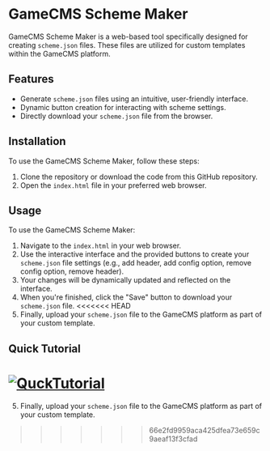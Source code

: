 # GameCMS Scheme Maker

GameCMS Scheme Maker is a web-based tool specifically designed for creating `scheme.json` files. These files are utilized for custom templates within the GameCMS platform.

## Features

- Generate `scheme.json` files using an intuitive, user-friendly interface.
- Dynamic button creation for interacting with scheme settings.
- Directly download your `scheme.json` file from the browser.

## Installation

To use the GameCMS Scheme Maker, follow these steps:

1. Clone the repository or download the code from this GitHub repository.
2. Open the `index.html` file in your preferred web browser.

## Usage

To use the GameCMS Scheme Maker:

1. Navigate to the `index.html` in your web browser.
2. Use the interactive interface and the provided buttons to create your `scheme.json` file settings (e.g., add header, add config option, remove config option, remove header).
3. Your changes will be dynamically updated and reflected on the interface.
4. When you're finished, click the "Save" button to download your `scheme.json` file.
<<<<<<< HEAD
5. Finally, upload your `scheme.json` file to the GameCMS platform as part of your custom template.

## Quick Tutorial
[![QuckTutorial](https://cdn.gamecms.org/platform/img/scheme-thumbnail.png)](https://cdn.gamecms.org/videos/how-to-make-custom-scheme.mp4)
=======
5. Finally, upload your `scheme.json` file to the GameCMS platform as part of your custom template.
>>>>>>> 66e2fd9959aca425dfea73e659c9aeaf13f3cfad
